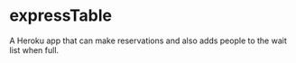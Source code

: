 # expressTable
A Heroku app that can make reservations and also adds people to the wait list when full. 
